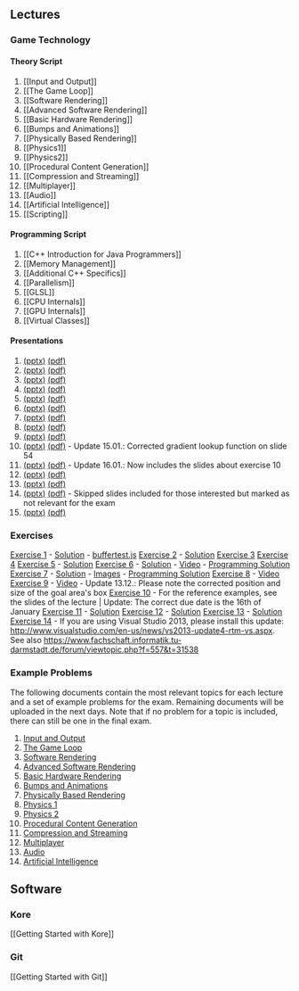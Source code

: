## Lectures
### Game Technology
#### Theory Script
1. [[Input and Output]]
2. [[The Game Loop]]
3. [[Software Rendering]]
4. [[Advanced Software Rendering]]
5. [[Basic Hardware Rendering]]
6. [[Bumps and Animations]]
7. [[Physically Based Rendering]]
8. [[Physics1]]
9. [[Physics2]]
10. [[Procedural Content Generation]]
11. [[Compression and Streaming]]
12. [[Multiplayer]]
13. [[Audio]]
14. [[Artificial Intelligence]]
15. [[Scripting]]

#### Programming Script
1. [[C++ Introduction for Java Programmers]]
2. [[Memory Management]]
3. [[Additional C++ Specifics]]
4. [[Parallelism]]
5. [[GLSL]]
6. [[CPU Internals]]
7. [[GPU Internals]]
8. [[Virtual Classes]]


#### Presentations
1. [(pptx)](/wiki/slides/gametech1.pptx) [(pdf)](/wiki/slides/gametech1.pdf)
2. [(pptx)](/wiki/slides/gametech2.pptx) [(pdf)](/wiki/slides/gametech2.pdf)
3. [(pptx)](/wiki/slides/gametech3.pptx) [(pdf)](/wiki/slides/gametech3.pdf)
4. [(pptx)](/wiki/slides/gametech4.pptx) [(pdf)](/wiki/slides/gametech4.pdf)
5. [(pptx)](/wiki/slides/gametech5.pptx) [(pdf)](/wiki/slides/gametech5.pdf)
6. [(pptx)](/wiki/slides/gametech6.pptx) [(pdf)](/wiki/slides/gametech6.pdf)
7. [(pptx)](/wiki/slides/gametech7.pptx) [(pdf)](/wiki/slides/gametech7.pdf)
8. [(pptx)](/wiki/slides/gametech8.pptx) [(pdf)](/wiki/slides/gametech8.pdf)
9. [(pptx)](/wiki/slides/gametech9.pptx) [(pdf)](/wiki/slides/gametech9.pdf)
10. [(pptx)](/wiki/slides/gametech10.pptx) [(pdf)](/wiki/slides/gametech10.pdf) - Update 15.01.: Corrected gradient lookup function on slide 54
11. [(pptx)](/wiki/slides/gametech11.pptx) [(pdf)](/wiki/slides/gametech11.pdf) - Update 16.01.: Now includes the slides about exercise 10
12. [(pptx)](/wiki/slides/gametech12.pptx) [(pdf)](/wiki/slides/gametech12.pdf)
13. [(pptx)](/wiki/slides/gametech13.pptx) [(pdf)](/wiki/slides/gametech13.pdf)
14. [(pptx)](/wiki/slides/gametech14.pptx) [(pdf)](/wiki/slides/gametech14.pdf) - Skipped slides included for those interested but marked as not relevant for the exam
15. [(pptx)](/wiki/slides/gametech15.pptx) [(pdf)](/wiki/slides/gametech15.pdf)

### Exercises
[Exercise 1](/wiki/exercises/gametech-ex1.pdf) - [Solution](/wiki/exercises/gametech-ex1_solution.pdf) - [buffertest.js](http://ktxsoftware.com/buffertest.js)
[Exercise 2](/wiki/exercises/gametech-ex2.pdf) - [Solution](/wiki/exercises/gametech-ex2_solution.pdf)
[Exercise 3](/wiki/exercises/gametech-ex3.pdf)
[Exercise 4](/wiki/exercises/gametech-ex4.pdf)
[Exercise 5](/wiki/exercises/gametech-ex5.pdf) - [Solution](/wiki/exercises/gametech-ex5_solution.pdf)
[Exercise 6](/wiki/exercises/gametech-ex6.pdf) - [Solution](/wiki/exercises/gametech-ex6_solution.pdf) - [Video](/wiki/exercises/exercise6.mp4) - [Programming Solution](https://github.com/KTXSoftware/Exercise6-Solution.git)
[Exercise 7](/wiki/exercises/gametech-ex7.pdf) - [Solution](/wiki/exercises/gametech-ex7_solution.pdf) - [Images](Exercise-7-Images) - [Programming Solution](https://github.com/KTXSoftware/Exercise7-Solution.git)
[Exercise 8](/wiki/exercises/gametech-ex8.pdf) - [Video](/wiki/exercises/exercise8.mp4)
[Exercise 9](/wiki/exercises/gametech-ex9.pdf) - [Video](/wiki/exercises/exercise9.mp4) - Update 13.12.: Please note the corrected position and size of the goal area's box
[Exercise 10](/wiki/exercises/gametech-ex10.pdf) - For the reference examples, see the slides of the lecture | Update: The correct due date is the 16th of January
[Exercise 11](/wiki/exercises/gametech-ex11.pdf) - [Solution](/wiki/exercises/gametech-ex11_solution.pdf)
[Exercise 12](/wiki/exercises/gametech-ex12.pdf) - [Solution](/wiki/exercises/gametech-ex12_solution.pdf)
[Exercise 13](/wiki/exercises/gametech-ex13.pdf) - [Solution](/wiki/exercises/gametech-ex13_solution.pdf)
[Exercise 14](/wiki/exercises/gametech-ex14.pdf) - If you are using Visual Studio 2013, please install this update: http://www.visualstudio.com/en-us/news/vs2013-update4-rtm-vs.aspx. See also https://www.fachschaft.informatik.tu-darmstadt.de/forum/viewtopic.php?f=557&t=31538

### Example Problems
The following documents contain the most relevant topics for each lecture and a set of example problems for the exam. Remaining documents will be uploaded in the next days. Note that if no problem for a topic is included, there can still be one in the final exam.
1. [Input and Output](/wiki/examples/examples1.pdf)
2. [The Game Loop](/wiki/examples/examples2.pdf)
3. [Software Rendering](/wiki/examples/examples3.pdf)
4. [Advanced Software Rendering](/wiki/examples/examples4.pdf)
5. [Basic Hardware Rendering](/wiki/examples/examples5.pdf)
6. [Bumps and Animations](/wiki/examples/examples6.pdf)
7. [Physically Based Rendering](/wiki/examples/examples7.pdf)
8. [Physics 1](/wiki/examples/examples8.pdf)
9. [Physics 2](/wiki/examples/examples9.pdf)
10. [Procedural Content Generation](/wiki/examples/examples10.pdf)
11. [Compression and Streaming](/wiki/examples/examples11.pdf)
12. [Multiplayer](/wiki/examples/examples12.pdf)
13. [Audio](/wiki/examples/examples13.pdf)
14. [Artificial Intelligence](/wiki/examples/examples14.pdf)


## Software
### Kore
[[Getting Started with Kore]]

### Git
[[Getting Started with Git]]